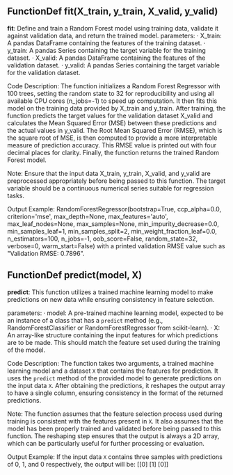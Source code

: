 ## FunctionDef fit(X_train, y_train, X_valid, y_valid)
**fit**: Define and train a Random Forest model using training data, validate it against validation data, and return the trained model.
parameters:
· X_train: A pandas DataFrame containing the features of the training dataset.
· y_train: A pandas Series containing the target variable for the training dataset.
· X_valid: A pandas DataFrame containing the features of the validation dataset.
· y_valid: A pandas Series containing the target variable for the validation dataset.

Code Description: The function initializes a Random Forest Regressor with 100 trees, setting the random state to 32 for reproducibility and using all available CPU cores (n_jobs=-1) to speed up computation. It then fits this model on the training data provided by X_train and y_train. After training, the function predicts the target values for the validation dataset X_valid and calculates the Mean Squared Error (MSE) between these predictions and the actual values in y_valid. The Root Mean Squared Error (RMSE), which is the square root of MSE, is then computed to provide a more interpretable measure of prediction accuracy. This RMSE value is printed out with four decimal places for clarity. Finally, the function returns the trained Random Forest model.

Note: Ensure that the input data X_train, y_train, X_valid, and y_valid are preprocessed appropriately before being passed to this function. The target variable should be a continuous numerical series suitable for regression tasks.

Output Example: RandomForestRegressor(bootstrap=True, ccp_alpha=0.0, criterion='mse', max_depth=None,
                       max_features='auto', max_leaf_nodes=None,
                       max_samples=None, min_impurity_decrease=0.0,
                       min_samples_leaf=1, min_samples_split=2,
                       min_weight_fraction_leaf=0.0, n_estimators=100,
                       n_jobs=-1, oob_score=False, random_state=32, verbose=0,
                       warm_start=False) with a printed validation RMSE value such as "Validation RMSE: 0.7896".
## FunctionDef predict(model, X)
**predict**: This function utilizes a trained machine learning model to make predictions on new data while ensuring consistency in feature selection.

parameters:
· model: A pre-trained machine learning model, expected to be an instance of a class that has a `predict` method (e.g., RandomForestClassifier or RandomForestRegressor from scikit-learn).
· X: An array-like structure containing the input features for which predictions are to be made. This should match the feature set used during the training of the model.

Code Description: The function takes two arguments, a trained machine learning model and a dataset `X` that contains the features for prediction. It uses the `predict` method of the provided model to generate predictions on the input data `X`. After obtaining the predictions, it reshapes the output array to have a single column, ensuring consistency in the format of the returned predictions.

Note: The function assumes that the feature selection process used during training is consistent with the features present in `X`. It also assumes that the model has been properly trained and validated before being passed to this function. The reshaping step ensures that the output is always a 2D array, which can be particularly useful for further processing or evaluation.

Output Example: If the input data `X` contains three samples with predictions of 0, 1, and 0 respectively, the output will be:
[[0]
 [1]
 [0]]
